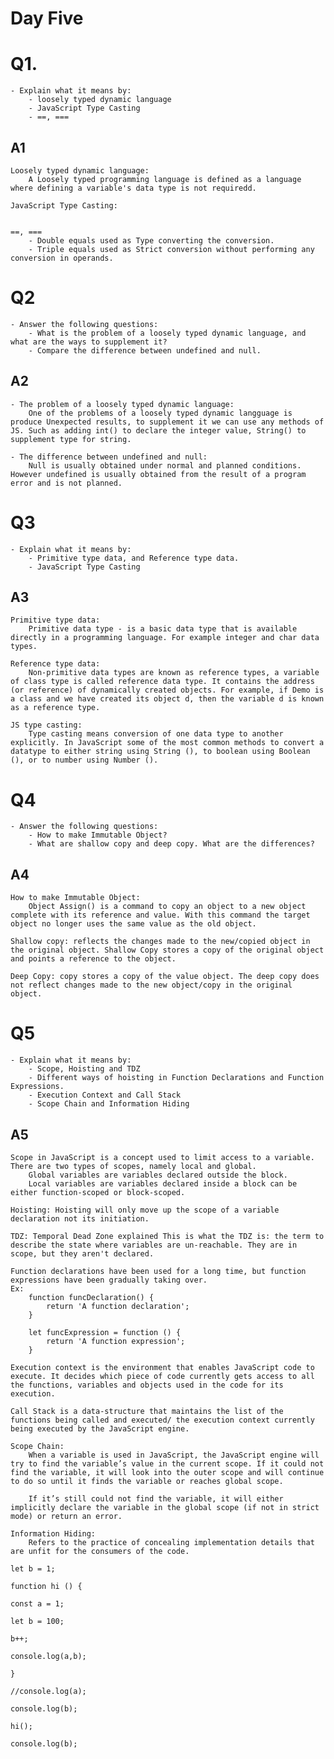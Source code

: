 # Day Five

# Q1. 
    - Explain what it means by:
        - loosely typed dynamic language
        - JavaScript Type Casting
        - ==, ===
## A1
    Loosely typed dynamic language:
        A Loosely typed programming language is defined as a language where defining a variable's data type is not requiredd.
    
    JavaScript Type Casting:
        
    
    ==, ===
        - Double equals used as Type converting the conversion.
        - Triple equals used as Strict conversion without performing any conversion in operands.
    
# Q2
    - Answer the following questions:
        - What is the problem of a loosely typed dynamic language, and what are the ways to supplement it?
        - Compare the difference between undefined and null.

## A2
    - The problem of a loosely typed dynamic language:
        One of the problems of a loosely typed dynamic langguage is produce Unexpected results, to supplement it we can use any methods of JS. Such as adding int() to declare the integer value, String() to supplement type for string.
    
    - The difference between undefined and null:
        Null is usually obtained under normal and planned conditions. However undefined is usually obtained from the result of a program error and is not planned.

# Q3
    - Explain what it means by:
        - Primitive type data, and Reference type data.
        - JavaScript Type Casting

## A3
    Primitive type data:
        Primitive data type - is a basic data type that is available directly in a programming language. For example integer and char data types.
    
    Reference type data:
        Non-primitive data types are known as reference types, a variable of class type is called reference data type. It contains the address (or reference) of dynamically created objects. For example, if Demo is a class and we have created its object d, then the variable d is known as a reference type.

    JS type casting:
        Type casting means conversion of one data type to another explicitly. In JavaScript some of the most common methods to convert a datatype to either string using String (), to boolean using Boolean (), or to number using Number ().

# Q4
    - Answer the following questions:
        - How to make Immutable Object?
        - What are shallow copy and deep copy. What are the differences?

## A4
    How to make Immutable Object:
        Object Assign() is a command to copy an object to a new object complete with its reference and value. With this command the target object no longer uses the same value as the old object.

    Shallow copy: reflects the changes made to the new/copied object in the original object. Shallow Copy stores a copy of the original object and points a reference to the object.

    Deep Copy: copy stores a copy of the value object. The deep copy does not reflect changes made to the new object/copy in the original object.

# Q5
    - Explain what it means by:
        - Scope, Hoisting and TDZ
        - Different ways of hoisting in Function Declarations and Function Expressions.
        - Execution Context and Call Stack
        - Scope Chain and Information Hiding

## A5
    Scope in JavaScript is a concept used to limit access to a variable. There are two types of scopes, namely local and global.
        Global variables are variables declared outside the block.
        Local variables are variables declared inside a block can be either function-scoped or block-scoped.
    
    Hoisting: Hoisting will only move up the scope of a variable declaration not its initiation.

    TDZ: Temporal Dead Zone explained This is what the TDZ is: the term to describe the state where variables are un-reachable. They are in scope, but they aren't declared.

    Function declarations have been used for a long time, but function expressions have been gradually taking over.
    Ex: 
        function funcDeclaration() {
            return 'A function declaration';
        }

        let funcExpression = function () {
            return 'A function expression';
        }

    Execution context is the environment that enables JavaScript code to execute. It decides which piece of code currently gets access to all the functions, variables and objects used in the code for its execution.

    Call Stack is a data-structure that maintains the list of the functions being called and executed/ the execution context currently being executed by the JavaScript engine.

    Scope Chain:
        When a variable is used in JavaScript, the JavaScript engine will try to find the variable’s value in the current scope. If it could not find the variable, it will look into the outer scope and will continue to do so until it finds the variable or reaches global scope.

        If it’s still could not find the variable, it will either implicitly declare the variable in the global scope (if not in strict mode) or return an error.

    Information Hiding:
        Refers to the practice of concealing implementation details that are unfit for the consumers of the code.

```
let b = 1;

function hi () {

const a = 1;

let b = 100;

b++;

console.log(a,b);

}

//console.log(a);

console.log(b);

hi();

console.log(b);
```